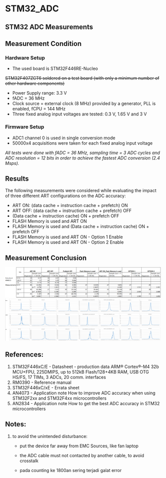 # STM32_ADC

## STM32 ADC Measurements

## Measurement Condition
### Hardware Setup
- The used board is STM32F446RE-Nucleo 

~~STM32F407ZGT6 soldered on a test board (with only a minimum number of other
hardware components)~~
- Power Supply range: 3.3 V
- fADC = 36 MHz
- Clock source =  external clock (8 MHz) provided by a generator, PLL is enabled, fCPU = 144 MHz
- Three fixed analog input voltages are tested: 0.3 V, 1.65 V and 3 V
### Firmware Setup
- ADC1 channel 0 is used  in single conversion mode
- 50000x4 acquisitions were taken for each fixed analog input voltage

*All tests were done with fADC = 36 MHz, sampling time = 3 ADC cycles and ADC resolution = 12 bits in order to achieve the fastest ADC conversion (2.4 Msps).*
## Results
The following measurements were considered while evaluating the impact of three different
ART configurations on the ADC accuracy:
- ART ON: (data cache + instruction cache + prefetch) ON
- ART OFF: (data cache + instruction cache + prefetch) OFF
- (Data cache + instruction cache) ON + prefetch OFF
- FLASH Memory is used and ART ON
- FLASH Memory is used and (Data cache + instruction cache) ON + prefetch OFF
- FLASH Memory is used and ART ON - Option 1 Enable
- FLASH Memory is used and ART ON - Option 2 Enable



## Measurement Conclusion
![alt text](https://github.com/FebbyMadrin/STM32_ADC/blob/master/results/result.PNG "result")
![alt text](https://github.com/FebbyMadrin/STM32_ADC/blob/master/results/result1.PNG "graphics")



## References:
1. STM32F446xC/E - Datasheet - production data
    ARM® Cortex®-M4 32b MCU+FPU, 225DMIPS, up to 512kB Flash/128+4KB RAM,
    USB OTG HS/FS, 17 TIMs, 3 ADCs, 20 comm. interfaces
2. RM0390 - Reference manual
3. STM32F446xC/xE - Errata sheet
4. AN4073 - Application note
    How to improve ADC accuracy when using STM32F2xx and
    STM32F4xx microcontrollers
5. AN2834 - Application note
    How to get the best ADC accuracy
    in STM32 microcontrollers

## Notes:
1. to avoid the unintended disturbance:
    - put the device far away from EMC Sources, like fan laptop
    - the ADC cable must not contacted by another cable, to avoid crosstalk

    - pada counting ke 1800an sering terjadi galat error